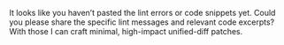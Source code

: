 It looks like you haven’t pasted the lint errors or code snippets yet. Could you please share the specific lint messages and relevant code excerpts? With those I can craft minimal, high-impact unified-diff patches.